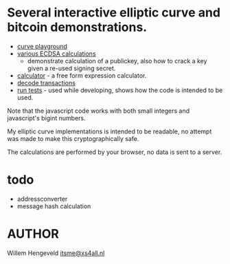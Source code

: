 # Several interactive elliptic curve and bitcoin demonstrations.

 * [curve playground](https://rawcdn.githack.com/nlitsme/bitcoinexplainer/9068bb16e875b8d35be94c82ad7c5d37db0c09c1/curve.html)
 * [various ECDSA calculations](https://rawcdn.githack.com/nlitsme/bitcoinexplainer/9068bb16e875b8d35be94c82ad7c5d37db0c09c1/ecdsacrack.html)
    * demonstrate calculation of a publickey, also how to crack a key given a re-used signing secret.
 * [calculator](https://rawcdn.githack.com/nlitsme/bitcoinexplainer/9068bb16e875b8d35be94c82ad7c5d37db0c09c1/calculator.html) - a free form expression calculator.
 * [decode transactions](https://rawcdn.githack.com/nlitsme/bitcoinexplainer/9068bb16e875b8d35be94c82ad7c5d37db0c09c1/transaction.html)
 * [run tests](https://rawcdn.githack.com/nlitsme/bitcoinexplainer/9068bb16e875b8d35be94c82ad7c5d37db0c09c1/unittest.html) - used while developing, shows how the code is intended to be used.


Note that the javascript code works with both small integers and javascript's bigint numbers.

My elliptic curve implementations is intended to be readable, no attempt was made to make this
cryptographically safe.

The calculations are performed by your browser, no data is sent to a server.


# todo

 * addressconverter
 * message hash calculation


# AUTHOR

Willem Hengeveld <itsme@xs4all.nl>


